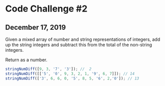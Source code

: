 # Code Challenge #2
## December 17, 2019

Given a mixed array of number and string representations of integers, add up the string integers and subtract this from the total of the non-string integers.

Return as a number.

```javascript
stringNumDiff([9, 3, '7', '3']); //  2
stringNumDiff([['5', '0', 9, 3, 2, 1, '9', 6, 7]]); // 14
stringNumDiff(['3', 6, 6, 0, '5', 8, 5, '6', 2,'0']); // 13
```
